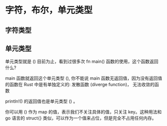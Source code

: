 # 字符，布尔，单元类型

## 字符类型

## 单元类型
单元类型就是 ()
目前为止，看到过很多次 fn main() 函数的使用，这个函数返回什么?

main 函数就返回这个单元类型 (), 你不能说 main 函数无返回值，因为没有返回值的函数在 Rust 中是有单独定义的:
发散函数 (diverge function)， 无法收敛的函数

println!() 的返回值也是单元类型 () 。

你可以用 () 作为 map 的值，表示我们不关注具体的值，只关注 key。这种用法和 go 语言的 struct{} 类似，可以作为一个值来占位，但是完全不占用任何内存。